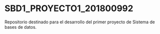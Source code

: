# SBD1_PROYECTO1_201800992
Repositorio destinado para el desarrollo del primer proyecto de Sistema de bases de datos. 
